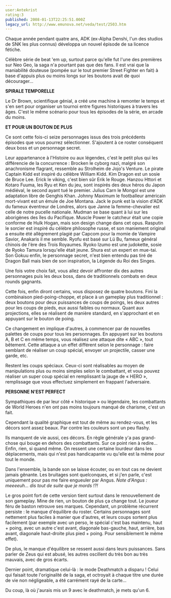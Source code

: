 ```yaml
---
user:Antekrist
rating:3
published: 2008-01-13T22:25:51.000Z
legacy_url: http://www.emunova.net/veda/test/2503.htm
---
```

Chaque année pendant quatre ans, ADK (ex-Alpha Denshi, l'un des studios de SNK les plus connus) développa un nouvel épisode de sa licence fétiche.  

Célèbre série de beat 'em up, surtout parce qu'elle fut l'une des premières sur Neo Geo, la saga n'a pourtant pas que des fans. Il est vrai que la maniabilité douteuse (pompée sur le tout premier Street Fighter en fait) à base d'appuis plus ou moins longs sur les boutons avait de quoi décourager...  

  

**SPIRALE TEMPORELLE**  

Le Dr Brown, scientifique génial, a créé une machine à remonter le temps et s'en sert pour organiser un tournoi entre figures historiques à travers les âges. C'est le même scénario pour tous les épisodes de la série, en arcade du moins.  

  

**ET POUR UN BOUTON DE PLUS**  

Ce sont cette fois-ci seize personnages issus des trois précédents épisodes que vous pourrez sélectionner. S'ajoutent à ce roster conséquent deux boss et un personnage secret.  

Leur appartenance à l'Histoire ou aux légendes, c'est le petit plus qui les différencie de la concurrence : Brocken le cyborg nazi, malgré son anachronisme flagrant, ressemble au Strolheim de Jojo's Venture. Le pirate Captain Kidd est inspiré du célèbre William Kidd. Kim Dragon est un sosie de Bruce Lee. Erick le viking, c'est bien sûr Erik le Rouge. Hanzou Httori et Kotaro Fuuma, les Ryu et Ken du jeu, sont inspirés des deux héros du Japon médiéval, le second ayant tué le premier. Julius Carn le Mongol est une adaptation libre de Genghis Khan. Johnny Maximum le footballeur américain mort-vivant est un émule de Joe Montana. Jack le punk est la vision d'ADK du fameux éventreur de Londres, alors que Janne la femme-chevalier est celle de notre pucelle nationale. Mudman se base quant à lui sur les aborigènes des îles du Pacifique. Muscle Power le catcheur était une copie conforme de Hulk Hogan, mais son design change dans cet opus. Rasputin le sorcier est inspiré du célèbre philosophe russe, et son maniement original a ensuite été allègrement plagié par Capcom pour la momie de Vampire Savior, Anakaris il me semble. Ryofu est basé sur Lü Bu, fameux général chinois de l'ère des Trois Royaumes. Ryoko Izumo est une judokette, sosie de Ryoko Tamura lorsqu'elle était jeune. Shura est un expert en mue-tai. Son Gokuu enfin, le personnage secret, n'est bien entendu pas tiré de Dragon Ball mais bien de son inspiration, la Légende du Roi des Singes.  

  

Une fois votre choix fait, vous allez devoir affronter dix des autres personnages puis les deux boss, dans de traditionnels combats en deux rounds gagnants.  

Cette fois, enfin diront certains, vous disposez de quatre boutons. Fini la combinaison pied-poing-choppe, et place à un gameplay plus traditionnel : deux boutons pour deux puissances de coups de poings, les deux autres pour les coups de pieds, eux aussi faibles ou normaux. Quant aux projections, elles se réalisent de manière standard, en s'approchant et en appuyant sur le bouton de poing.  

Ce changement en implique d'autres, à commencer par de nouvelles palettes de coups pour tous les personnages. En appuyant sur les boutons A, B et C en même temps, vous réalisez une attaque dite « ABC », tout bêtement. Cette attaque a un effet différent selon le personnage : faire semblant de réaliser un coup spécial, envoyer un projectile, casser une garde, etc.  

Restent les coups spéciaux. Ceux-ci sont réalisables au moyen de manipulations plus ou moins simples selon le combattant, et vous pouvez réaliser un super coup spécial en remplissant la jauge de « HERO », remplissage que vous effectuez simplement en frappant l'adversaire.  

  

**PERSONNE N'EST PERFECT**  

Sympathiques de par leur côté « historique » ou légendaire, les combattants de World Heroes n'en ont pas moins toujours manqué de charisme, c'est un fait.  

Cependant la qualité graphique est tout de même au rendez-vous, et les décors sont assez beaux. Par contre les couleurs sont un peu flashy.  

Ils manquent de vie aussi, ces décors. En règle générale y'a pas grand-chose qui bouge en dehors des combattants. Sur ce point rien à redire... Enfin, rien, si quand même. On ressent une certaine lourdeur dans les déplacements, mais qui n'est pas handicapante vu qu'elle est la même pour tout le monde.  

Dans l'ensemble, la bande son se laisse écouter, ou en tout cas ne devient jamais gênante. Les bruitages sont quelconques, et si j'en parle, c'est uniquement pour pas me faire engueuler par Angus. _Note d'Angus : meeeeuh... dis tout de suite que je mords !?!_  

Le gros point fort de cette version tient surtout dans le renouvellement de son gameplay. Mine de rien, un bouton de plus ça change tout. Le joueur féru de baston retrouve ses marques. Cependant, un problème récurrent persiste : le manque d'équilibre du roster. Certains personnages sont nettement plus faciles à manier que d'autres, et leurs coups sortent plus facilement (par exemple avec un perso, le spécial c'est bas maintenu, haut + poing, avec un autre c'est avant, diagonale bas-gauche, haut, arrière, bas avant, diagonale haut-droite plus pied + poing. Pour sensiblement le même effet).  

De plus, le manque d'équilibre se ressent aussi dans leurs puissances. Sans parler de Zeus qui est abusé, les autres oscillent du très bon au très mauvais, avec de gros écarts.  

Dernier point, dramatique celui-là : le mode Deathmatch a disparu ! Celui qui faisait toute l'originalité de la saga, et octroyait à chaque titre une durée de vie non négligeable, a été carrément rayé de la carte...  

Du coup, là où j'aurais mis un 9 avec le deathmatch, je mets qu'un 6\.